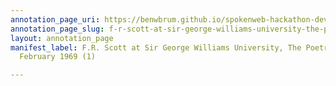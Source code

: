 ```yaml
---
annotation_page_uri: https://benwbrum.github.io/spokenweb-hackathon-development-noterms/annotations/f-r-scott-at-sir-george-williams-university-the-poetry-series-22-february-1969-1--canvas-1-f-r--scott.json
annotation_page_slug: f-r-scott-at-sir-george-williams-university-the-poetry-series-22-february-1969-1--canvas-1-f-r--scott
layout: annotation_page
manifest_label: F.R. Scott at Sir George Williams University, The Poetry Series, 22
  February 1969 (1)

---
```

